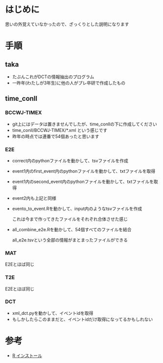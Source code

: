 # はじめに
思いの外覚えていなかったので、ざっくりとした説明になります

# 手順

## taka
- たぶんこれがDCTの情報抽出のプログラム
- 一昨年(わたしが3年生)に他の人がプレ卒研で作成したもの

## time_conll
### BCCWJ-TIMEX
- git上にはデータは置きませんでしたが、time_conllの下に作成してください
- time_conll/BCCWJ-TIMEX/*.xml という感じです
- 昨年の時点では連番で54個あったと思います
### E2E
- correct内のpythonファイルを動かして、tsvファイルを作成
- event1内のfirst_event内のpythonファイルを動かして、txtファイルを取得
- event1内のsecond_event内のpythonファイルを動かして、txtファイルを取得
- event2内も上記と同様
- evento_to_event.Rを動かして、input内のようなtsvファイルを作成

  これは今まで作ってきたファイルをそれぞれ合体させた感じ

- all_combine_e2e.Rを動かして、54個すべてのファイルを結合

  all_e2e.tsvという全部の情報がまとまったファイルができる

### MAT
E2Eとほば同じ

### T2E
E2Eとほぼ同じ

### DCT
- xml_dct.pyを動かして、イベントidを取得
- もしかしたらこのままだと、イベントidだけ取得になってるかもしれない

# 参考
- [R インストール](https://qiita.com/hujuu/items/ddd66ae8e6f3f989f2c0)
